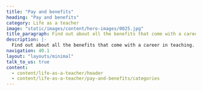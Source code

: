 ```yaml
---
title: "Pay and benefits"
heading: "Pay and benefits"
category: Life as a teacher
image: "static/images/content/hero-images/0025.jpg"
title_paragraph: Find out about all the benefits that come with a career in teaching. 
description: |-
  Find out about all the benefits that come with a career in teaching.
navigation: 40.1
layout: "layouts/minimal"
talk_to_us: true
content:
  - content/life-as-a-teacher/header
  - content/life-as-a-teacher/pay-and-benefits/categories
---
```

